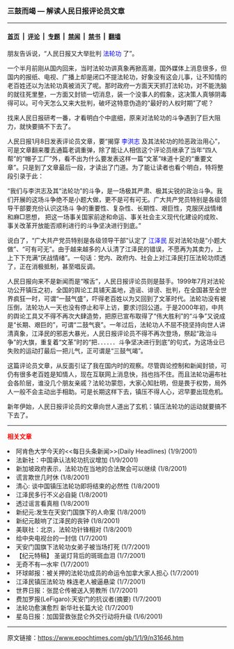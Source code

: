 ### 三鼓而竭 — 解读人民日报评论员文章

---

#### [首页](../../../..?n31646) &nbsp;|&nbsp; [评论](../../../../../epoch-comment?n31646) &nbsp;|&nbsp; [专题](../../../../../epoch-special?n31646) &nbsp;|&nbsp; [禁闻](../../../../../epoch-news?n31646) &nbsp;|&nbsp; [禁书](../../../../../books?n31646) &nbsp;|&nbsp; [翻墙](https://github.com/gfw-breaker/nogfw/blob/master/README.md?n31646)


<div class="post_content" id="artbody" itemprop="articleBody">
 <!-- article content begin -->
 <p>
  朋友告诉说，“人民日报又大举批判
  <ok href="http://falundafa.org">
   <font color="blue">
    法轮功
   </font>
  </ok>
  了”。
 </p>
 <p>
  一个半月前刚从国内回来，当时法轮功讲真象再掀高潮，国外媒体上消息很多，但国内的报纸、电视、广播上却是闭口不提法轮功，好象没有这会儿事，让不知情的老百姓还以为法轮功真被消灭了呢。那时政府一方面天天抓打法轮功，对不能洗脑的就往死里整，一方面又封锁一切消息，装一个没事人的假象，这决策人真够阴毒得可以。可今天怎么又来大批判，破坏这特意伪造的“最好的人权时期”了呢？
 </p>
 <p>
  找来人民日报研考一番，才看明白个中底细，原来对法轮功的斗争遇到了巨大阻力，就快要搞不下去了。
 </p>
 <p>
  人民日报1月8日发表评论员文章，要“揭穿
  <ok href="http://www.falundafa.org/index_ch.htm">
   <font color="blue">
    李洪志
   </font>
  </ok>
  及其法轮功的险恶政治用心”，可是文章翻来覆去通篇老调重弹，除了能让人相信这个评论员继承了当年“四人帮”的“帽子工厂”外，看不出为什么要发表这样一篇“文革”味道十足的“重要文章”。只是到了文章最后一段，才读出了门道。为了能让读者也看个明白，特将整段引录于此：
 </p>
 <p>
  “我们与李洪志及其“法轮功”的斗争，是一场极其严肃、极其尖锐的政治斗争。我们开展的这场斗争绝不是小题大做，更不是可有可无。广大共产党员特别是各级领导干部要充份认识这场斗 争的重要性、复杂性、长期性、艰巨性，克服厌战情绪和麻□思想， 把这一场事关国家前途和命运、事关社会主义现代化建设的成败、事关改革开放能否顺利进行的斗争坚决进行到底。”
 </p>
 <p>
  说白了，“广大共产党员特别是各级领导干部”认定了
  <ok href="http://www1.epochtimes.com/news/epochnews/news/Focus.asp?Focus_ID=801">
   <font color="blue">
    江泽民
   </font>
  </ok>
  反对法轮功是“小题大做”、“可有可无”。由于越来越多的人认清了江泽民的错误，不愿再为其卖力，上上下下充满“厌战情绪”。一句话：党内、政府内、社会上对江泽民打压法轮功烦透了，正在消极抵制，甚至唱反调。
 </p>
 <p>
  人民日报向来不是新闻而是“喉舌”，人民日报评论员则是鼓手。1999年7月对法轮功公开镇压之初，全国的舆论工具铺天盖地，造谣、诽谤、批判，在全国甚至全世界疯狂一时，可谓“一鼓气盛”，吓得老百姓以为又回到了文革时代。法轮功没有被压倒，法轮功人一天也没有停止和平上访，要求讨回公道。于是2000年初，中共的舆论工具又不得不再次大肆造势，把原已宣布取得了“伟大胜利”的“斗争”又说成是“长期、艰巨的”，可谓“二鼓气衰”。一年过后，法轮功人不屈不挠坚持向世人讲清真象，江泽民的邪恶大暴光，人民日报评论员不得不再次登场，祭起“政治斗争”的大旗，重复着“文革”时的“把．．．．．．斗争坚决进行到底”的句式，为这场业已失败的运动打最后一把儿气，正可谓是“三鼓气竭”。
 </p>
 <p>
  这篇评论员文章，从反面引证了我在国内时的观察。尽管舆论控制和新闻封锁，可仍有很多老百姓是知情人，现在互联网上消息快，挡也挡不住。而且法轮功遍布社会各阶层，谁没几个朋友亲戚？法轮功蒙怨，大家心知肚明，但是畏于权势，局外人一般不会主动出手相助。可是长期这样下去，镇压不得人心，迟早要出现危机。
 </p>
 <p>
  新年伊始，人民日报评论员的文章向世人道出了玄机：镇压法轮功的运动就要搞不下去了。
 </p>
 <hr/>
 <p>
  <b>
   <font color="red">
    相关文章
   </font>
  </b>
  <br/>
 </p>
 <li>
  <ok href="http://epochtimes.com/news/epochnews/newscontent.asp?ID=31610" target="_blank">
   阿肯色大学今天的&lt;&lt;每日头条新闻&gt;&gt;(Daily Headlines)
  </ok>
  (1/9/2001)
  <li>
   <ok href="http://epochtimes.com/news/epochnews/newscontent.asp?ID=31604" target="_blank">
    法新社：中国承认法轮功抗议增加
   </ok>
   (1/9/2001)
   <li>
    <ok href="http://epochtimes.com/news/epochnews/newscontent.asp?ID=31408" target="_blank">
     新加坡政府表示，法轮功在当地的合法聚会可以继续
    </ok>
    (1/8/2001)
    <li>
     <ok href="http://epochtimes.com/news/epochnews/newscontent.asp?ID=31343" target="_blank">
      谎言欺世几时休
     </ok>
     (1/8/2001)
     <li>
      <ok href="http://epochtimes.com/news/epochnews/newscontent.asp?ID=31283" target="_blank">
       清心: 谈中国镇压法轮功即将结束的必然性
      </ok>
      (1/8/2001)
      <li>
       <ok href="http://epochtimes.com/news/epochnews/newscontent.asp?ID=30980" target="_blank">
        江泽民多行不义必自毙
       </ok>
       (1/8/2001)
       <li>
        <ok href="http://epochtimes.com/news/epochnews/newscontent.asp?ID=30976" target="_blank">
         透过谣言看真相
        </ok>
        (1/8/2001)
        <li>
         <ok href="http://epochtimes.com/news/epochnews/newscontent.asp?ID=30962" target="_blank">
          新纪元:发生在天安门国旗下的人命案
         </ok>
         (1/8/2001)
         <li>
          <ok href="http://epochtimes.com/news/epochnews/newscontent.asp?ID=31124" target="_blank">
           新纪元敲响了江泽民的丧钟
          </ok>
          (1/8/2001)
          <li>
           <ok href="http://epochtimes.com/news/epochnews/newscontent.asp?ID=31121" target="_blank">
            美联社：北京，法轮功针锋相对
           </ok>
           (1/8/2001)
           <li>
            <ok href="http://epochtimes.com/news/epochnews/newscontent.asp?ID=30846" target="_blank">
             给中央电视台的一封信
            </ok>
            (1/7/2001)
            <li>
             <ok href="http://epochtimes.com/news/epochnews/newscontent.asp?ID=30753" target="_blank">
              天安门国旗下法轮功女弟子被当场打死
             </ok>
             (1/7/2001)
             <li>
              <ok href="http://epochtimes.com/news/epochnews/newscontent.asp?ID=30741" target="_blank">
               【纪元特稿】  圣诞灯背后的斑斑血泪
              </ok>
              (1/7/2001)
              <li>
               <ok href="http://epochtimes.com/news/epochnews/newscontent.asp?ID=30675" target="_blank">
                无奇不有—水牢
               </ok>
               (1/7/2001)
               <li>
                <ok href="http://epochtimes.com/news/epochnews/newscontent.asp?ID=30635" target="_blank">
                 环球邮报：被关押的法轮功成员的命运令加拿大家人担心
                </ok>
                (1/7/2001)
                <li>
                 <ok href="http://epochtimes.com/news/epochnews/newscontent.asp?ID=30664" target="_blank">
                  江泽民镇压法轮功 株连老人被逼悬梁
                 </ok>
                 (1/7/2001)
                 <li>
                  <ok href="http://epochtimes.com/news/epochnews/newscontent.asp?ID=30622" target="_blank">
                   世界日报：张昆仑传被送入劳教所
                  </ok>
                  (1/7/2001)
                  <li>
                   <ok href="http://epochtimes.com/news/epochnews/newscontent.asp?ID=30643" target="_blank">
                    费加罗报(LeFigaro):天安门的抗议者(摘要)
                   </ok>
                   (1/7/2001)
                   <li>
                    <ok href="http://epochtimes.com/news/epochnews/newscontent.asp?ID=30598" target="_blank">
                     法轮功愈演愈烈 新华社长篇大论
                    </ok>
                    (1/7/2001)
                    <li>
                     <ok href="http://epochtimes.com/news/epochnews/newscontent.asp?ID=30497" target="_blank">
                      星岛日报：加国营救张昆仑外交行动将升级
                     </ok>
                     (1/6/2001)
                     <br/>
                     <!-- article content end -->
                     <div id="below_article_ad">
                     </div>
                    </li>
                   </li>
                  </li>
                 </li>
                </li>
               </li>
              </li>
             </li>
            </li>
           </li>
          </li>
         </li>
        </li>
       </li>
      </li>
     </li>
    </li>
   </li>
  </li>
 </li>
</div>


---

原文链接：https://www.epochtimes.com/gb/1/1/9/n31646.htm
